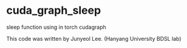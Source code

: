 # cuda_graph_sleep
sleep function using in torch cudagraph 


This code was written by Junyeol Lee. (Hanyang University BDSL lab)
